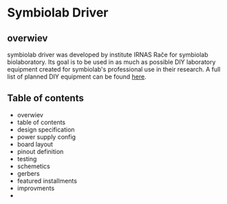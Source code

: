 # Symbiolab Driver

## overwiev
symbiolab driver was developed by institute IRNAS Rače for symbiolab biolaboratory. Its goal is to be used in as much as possible DIY laboratory equipment created for symbiolab's professional use in their research. A full list of planned DIY equipment can be found [here](https://github.com/symbiolab/bio-labware/blob/master/010_general_preparation.md).

## Table of contents
* overwiev
* table of contents
* design specification
* power supply config
* board layout
* pinout definition
* testing
* schemetics
* gerbers
* featured installments
* improvments
* 
